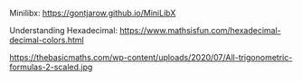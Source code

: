 Minilibx: https://gontjarow.github.io/MiniLibX

Understanding Hexadecimal: https://www.mathsisfun.com/hexadecimal-decimal-colors.html

https://thebasicmaths.com/wp-content/uploads/2020/07/All-trigonometric-formulas-2-scaled.jpg

